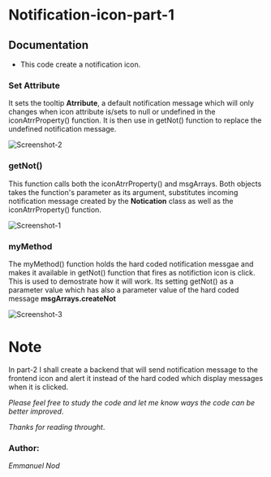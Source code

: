 # Notification-icon-part-1

## Documentation

- This code create a notification icon.

### Set Attribute
It sets the tooltip **Atrribute**, a default notification message which will only changes when icon attribute is/sets to null or undefined in the iconAtrrProperty() function. It is then use in getNot() function to replace the undefined notification message.   

![Screenshot-2](https://user-images.githubusercontent.com/42060362/160286844-16c7cc5a-009c-4807-88be-86c5475dcee0.jpg)


### getNot()

This function calls both the iconAtrrProperty() and msgArrays. Both objects takes the function's parameter as its argument, substitutes incoming notification message created by the **Notication** class as well as the iconAtrrProperty() function.


![Screenshot-1](https://user-images.githubusercontent.com/42060362/160286042-c0754438-991d-4187-89a5-c3cd499f8df8.jpg)

### myMethod

The myMethod() function holds the hard coded notification messgae and makes it available in getNot() function that fires as notifiction icon is click. This is used to demostrate how it will work. Its setting getNot() as a parameter value which has also a parameter value of the hard coded message **msgArrays.createNot**


![Screenshot-3](https://user-images.githubusercontent.com/42060362/160288177-72c5f595-0032-4752-93a5-a450bda2249f.jpg)

# Note
In part-2 I shall create a backend that will send notification message to the frontend icon and alert it instead of the hard coded which display messages when it is clicked.

*Please feel free to study the code and let me know ways the code can be better improved*.

*Thanks for reading throught*.

  
 
### Author:
*Emmanuel Nod*


